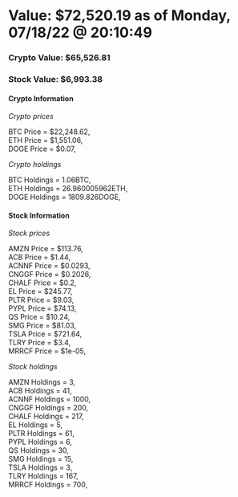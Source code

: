 # Value: $72,520.19 as of Monday, 07/18/22 @ 20:10:49 

### Crypto Value: $65,526.81

### Stock Value: $6,993.38

#### Crypto Information 
*Crypto prices* 

BTC Price = $22,248.62,  
ETH Price = $1,551.06,  
DOGE Price = $0.07,  


*Crypto holdings* 

BTC Holdings = 1.06BTC,  
ETH Holdings = 26.960005962ETH,  
DOGE Holdings = 1809.826DOGE,  


#### Stock Information 

*Stock prices* 

AMZN Price = $113.76,  
ACB Price = $1.44,  
ACNNF Price = $0.0293,  
CNGGF Price = $0.2026,  
CHALF Price = $0.2,  
EL Price = $245.77,  
PLTR Price = $9.03,  
PYPL Price = $74.13,  
QS Price = $10.24,  
SMG Price = $81.03,  
TSLA Price = $721.64,  
TLRY Price = $3.4,  
MRRCF Price = $1e-05,  


*Stock holdings* 

AMZN Holdings = 3,  
ACB Holdings = 41,  
ACNNF Holdings = 1000,  
CNGGF Holdings = 200,  
CHALF Holdings = 217,  
EL Holdings = 5,  
PLTR Holdings = 61,  
PYPL Holdings = 6,  
QS Holdings = 30,  
SMG Holdings = 15,  
TSLA Holdings = 3,  
TLRY Holdings = 167,  
MRRCF Holdings = 700,  


